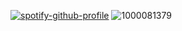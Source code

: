 [![spotify-github-profile](https://spotify-github-profile.kittinanx.com/api/view?uid=hpvy7u3a5ewsaqd808vwnxcls&cover_image=true&theme=natemoo-re&show_offline=false&background_color=121212&interchange=false&bar_color=5f8f99&bar_color_cover=false)](https://github.com/kittinan/spotify-github-profile)
![1000081379](https://github.com/user-attachments/assets/b3a65f0e-4e65-4096-a798-ad739eda4f75)
